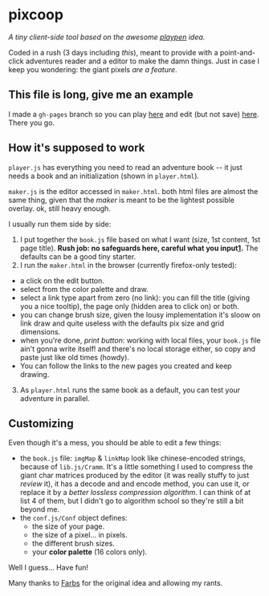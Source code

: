 # pixcoop
*A tiny client-side tool based on the awesome
[playpen](http://playpen.farbs.org) idea.*

Coded in a rush (3 days including *this*), meant to provide with a
point-and-click adventures reader and a editor to make the damn things. Just in
case I keep you wondering: the giant pixels *are a feature*.

## This file is long, give me an example

 I made a `gh-pages` branch so you can play
[here](http://monke.github.io/pixcoop) and edit (but not save)
[here](http://monke.github.io/pixcoop/edit). There you go.

## How it's supposed to work

`player.js` has everything you need to read an adventure book -- it just needs
a book and an initialization (shown in `player.html`).

`maker.js` is the editor accessed in `maker.html`. both html files are almost
the same thing, given that the *maker* is meant to be the lightest possible
overlay. ok, still heavy enough.

I usually run them side by side:

1. I put together the `book.js` file based on what I want (size, 1st content,
  1st page title). **Rush job: no safeguards here, careful what you
  input[1][].** The defaults can be a good tiny starter.
2. I run the `maker.html` in the browser (currently firefox-only tested):
  * a click on the edit button.
  * select from the color palette and draw.
  * select a link type apart from zero (no link): you can fill the title
    (giving you a nice tooltip), the page only (hidden area to click on) or
    both.
  * you can change brush size, given the lousy implementation it's sloow on link
    draw and quite useless with the defaults pix size and grid dimensions.
  * when you're done, *print button*: working with local files, your `book.js`
    file ain't gonna write itself! and there's no local storage either, so copy
    and paste just like old times (howdy).
  * You can follow the links to the new pages you created and keep drawing.
3. As `player.html` runs the same book as a default, you can test your adventure
  in parallel.

## Customizing

Even though it's a mess, you should be able to edit a few things:

* the `book.js` file: `imgMap` & `linkMap` look like chinese-encoded strings,
  because of `lib.js/Cramm`. It's a little something I used to compress the
  giant char matrices produced by the editor (it was really stuffy to just
  *review* it), it has a decode and and encode method, you can use it, or
  replace it by a *better lossless compression algorithm*. I can think of at
  list 4 of them, but I didn't go to algorithm school so they're still a bit
  beyond me.
* the `conf.js/Conf` object defines:
  * the size of your page.
  *  the size of a pixel... in pixels.
  * the different brush sizes.
  * your **color palette** (16 colors only).

Well I guess... Have fun!

Many thanks to [Farbs](http://farbs.org/) for the original idea and allowing my
rants.

[1]: # "You're gonna break everything."

